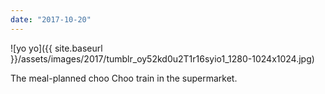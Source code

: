 ```yaml
---
date: "2017-10-20"
---
```


![yo yo]({{ site.baseurl }}/assets/images/2017/tumblr_oy52kd0u2T1r16syio1_1280-1024x1024.jpg)

The meal-planned choo Choo train in the supermarket.
